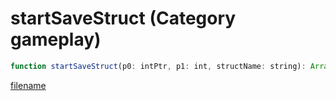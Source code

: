 # startSaveStruct (Category gameplay)

```js
function startSaveStruct(p0: intPtr, p1: int, structName: string): Array
```

[filename](startSaveStruct_m.md ':include')